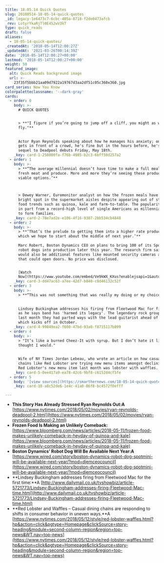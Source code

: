 ```yaml
---
title: 18.05.14 Quick Quotes
slug: 20180514-18-05-14-quick-quotes
_id: legacy-1e6473c7-6cbc-405a-8718-f2de0473afcb
_rev: LotyrYkaRjTl0E452wV3kT
type: quick_reads
draft: false
aliases:
  - 18-05-14-quick-quotes/
_createdAt: '2018-05-14T12:00:27Z'
_updatedAt: '2021-03-26T00:14:39Z'
date: '2018-05-14T12:00:27+00:00'
lastmod: '2018-05-14T12:00:27+00:00'
weight: 50
featured_image:
  alt: Quick Reads background image
  url: >-
    23f35f5bbb21aa09d7922a19767d3aa2df51c05c360x360.jpg
card_series: Now You Know
colorpaletteclassname: '--dark-gray'
cards:
  - order: 0
    body: >-
      # QUICK QUOTES


      > **"I figure if you’re going to jump off a cliff, you might as well
      fly."**  
        
        
      Actor Ryan Reynolds speaking about how he manages his anxiety; once he
      gets in front of a crowd, he's fine but in the hours before, he's not. His
      sequel to Deadpool debuts Friday, May 18th.
    _key: card-1-250800fa-f76b-4985-b2c3-6bff50d257a2
  - order: 1
    body: >-
      > **“The average millennial doesn’t have time to make a full meal with
      fresh meat and produce. More and more they’re seeing these products as
      viable options.’**  



      > Dewey Warner, Euromonitor analyst on how the frozen meals have become a
      bright spot in the supermarket aisles despite appearing out of step with
      food trends such as quinoa, kale and farm-to-table. The popularity stems
      in part from a record-high level of single Americans as millennials wait
      to form families.
    _key: card-2-78e7ad2e-e106-4f16-9307-2bb534cb4848
  - order: 2
    body: >-
      > **‘That’s the prelude to getting them into a higher rate production
      which we hope to start about the middle of next year.’**  
        
      Marc Robert, Boston Dynamics CEO on plans to bring 100 of its Spotmini
      robot dogs into production later this year. The research firm said there
      would also be additional features like mounted security cameras and arms
      that could open doors. No price was disclosed.


      [Watch
      Now](https://www.youtube.com/embed/Ve9kWX_KXus?enablejsapi=1&autoplay=1&rel=0)
    _key: card-3-dd47ac63-a7ee-42d7-b040-c0d46132c52f
  - order: 3
    body: >-
      > **“This was not something that was really my doing or my choice.”**  
        
        
      Lindsey Buckingham addresses his firing from Fleetwood Mac for first time
      as he says band has 'harmed its legacy'. The legendary rock group revealed
      last month they had parted ways with the lead guitarist ahead of a tour
      which kicks off in October.
    _key: card-4-99849ea2-f600-47bd-93a0-f8715117b899
  - order: 4
    body: >-
      > "It’s like a burned Cheez-It with syrup. But I don’t hate it like I
      thought I would."  
        
        
      Wife of NY Times Jordan Lebeau, who wrote an article on how casual dining
      chains like Red Lobster are trying new menu items amongst declining sales.
      Red Lobster's new menu item last month was lobster with waffles.
    _key: card-5-0ee417a9-ea78-42c6-9bf8-c6152d4cf5fe
  - order: 5
    body: '[view sources](https://smarthernews.com/18-05-14-quick-quotes/)'
    _key: card-10-a8c52de6-1e4c-41a0-86f8-bc4572f0efff

---
```

* **This Story Has Already Stressed Ryan Reynolds Out:A** [https://www.nytimes.com/2018/05/02/movies/ryan-reynolds-deadpool-2.html](https://www.nytimes.com/2018/05/02/movies/ryan-reynolds-deadpool-2.html)
* **Frozen Food Is Making an Unlikely Comeback:**  
[https://www.bloomberg.com/news/articles/2018-05-11/frozen-food-makes-unlikely-comeback-in-heyday-of-quinoa-and-kale](https://www.bloomberg.com/news/articles/2018-05-11/frozen-food-makes-unlikely-comeback-in-heyday-of-quinoa-and-kale)
* **Boston Dynamics’ Robot Dog Will Be Available Next Year:A**  
[https://www.wired.com/story/boston-dynamics-robot-dog-spotmini-will-be-available-next-year/?mod=djemceocouncil](https://www.wired.com/story/boston-dynamics-robot-dog-spotmini-will-be-available-next-year/?mod=djemceocouncil)
* **Lindsey Buckingham addresses firing from Fleetwood Mac for the first time:**A [http://www.dailymail.co.uk/tvshowbiz/article-5721773/Lindsey-Buckingham-addresses-firing-Fleetwood-Mac-time.html](http://www.dailymail.co.uk/tvshowbiz/article-5721773/Lindsey-Buckingham-addresses-firing-Fleetwood-Mac-time.html)
* **Red Lobster and Waffles – Casual dining chains are responding to shifts in consumer behavior in uneven ways.**A [https://www.nytimes.com/2018/05/12/style/red-lobster-waffles.html?hp&action=click&pgtype=Homepage&clickSource=story-heading&module=second-column-region&region=top-news&WT.nav=top-news](https://www.nytimes.com/2018/05/12/style/red-lobster-waffles.html?hp&action=click&pgtype=Homepage&clickSource=story-heading&module=second-column-region&region=top-news&WT.nav=top-news)